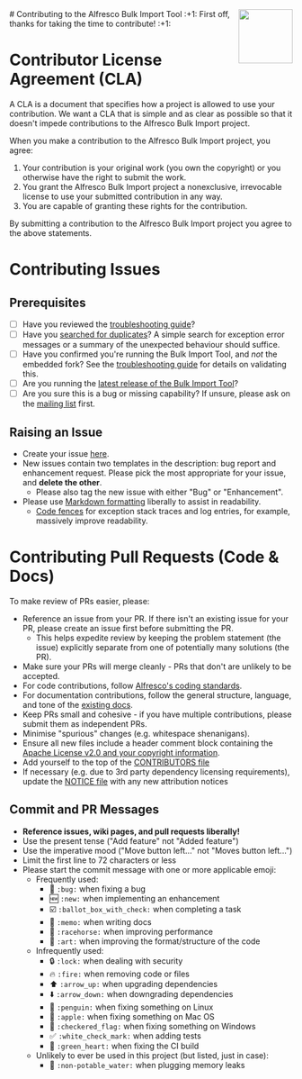 <img align="right" width="96px" height="96px" src="https://raw.github.com/pmonks/alfresco-bulk-import/master/icon.png">
# Contributing to the Alfresco Bulk Import Tool
:+1: First off, thanks for taking the time to contribute! :+1:

# Contributor License Agreement (CLA)
A CLA is a document that specifies how a project is allowed to use your
contribution.  We want a CLA that is simple and as clear as possible so that it
doesn't impede contributions to the Alfresco Bulk Import project.

When you make a contribution to the Alfresco Bulk Import project, you agree:

1. Your contribution is your original work (you own the copyright) or you
otherwise have the right to submit the work.
2. You grant the Alfresco Bulk Import project a nonexclusive, irrevocable
license to use your submitted contribution in any way.
3. You are capable of granting these rights for the contribution.

By submitting a contribution to the Alfresco Bulk Import project you agree to
the above statements.

# Contributing Issues

## Prerequisites

* [ ] Have you reviewed the [troubleshooting guide](https://github.com/pmonks/alfresco-bulk-import/wiki/Troubleshooting)?
* [ ]  Have you [searched for duplicates](https://github.com/pmonks/alfresco-bulk-import/issues?utf8=%E2%9C%93&q=)?  A simple search for exception error messages or a summary of the unexpected behaviour should suffice.
* [ ] Have you confirmed you're running the Bulk Import Tool, and *not* the embedded fork?  See the [troubleshooting guide](https://github.com/pmonks/alfresco-bulk-import/wiki/Troubleshooting#embedded-fork) for details on validating this.
* [ ] Are you running the [latest release of the Bulk Import Tool](https://github.com/pmonks/alfresco-bulk-import/releases)?
* [ ] Are you sure this is a bug or missing capability?  If unsure, please ask on the [mailing list](https://groups.google.com/forum/#!forum/alfresco-bulk-filesystem-import) first.

## Raising an Issue
* Create your issue [here](https://github.com/pmonks/alfresco-bulk-import/issues/new).
* New issues contain two templates in the description: bug report and enhancement request. Please pick the most appropriate for your issue, and **delete the other**.
  * Please also tag the new issue with either "Bug" or "Enhancement".
* Please use [Markdown formatting](https://help.github.com/categories/writing-on-github/)
liberally to assist in readability.
  * [Code fences](https://help.github.com/articles/creating-and-highlighting-code-blocks/) for exception stack traces and log entries, for example, massively improve readability.

# Contributing Pull Requests (Code & Docs)
To make review of PRs easier, please:

 * Reference an issue from your PR.  If there isn't an existing issue for your PR, please create an issue first before submitting the PR.
   * This helps expedite review by keeping the problem statement (the issue) explicitly separate from one of potentially many solutions (the PR).
 * Make sure your PRs will merge cleanly - PRs that don't are unlikely to be accepted.
 * For code contributions, follow [Alfresco's coding standards](https://wiki.alfresco.com/wiki/Coding_Standards).
 * For documentation contributions, follow the general structure, language, and tone of the [existing docs](https://github.com/pmonks/alfresco-bulk-import/wiki).
 * Keep PRs small and cohesive - if you have multiple contributions, please submit them as independent PRs.
 * Minimise "spurious" changes (e.g. whitespace shenanigans).
 * Ensure all new files include a header comment block containing the [Apache License v2.0 and your copyright information](http://www.apache.org/licenses/LICENSE-2.0#apply).
 * Add yourself to the top of the [CONTRIBUTORS file](https://github.com/pmonks/alfresco-bulk-import/blob/master/CONTRIBUTORS.md)
 * If necessary (e.g. due to 3rd party dependency licensing requirements), update the [NOTICE file](https://github.com/pmonks/alfresco-bulk-import/blob/master/NOTICE) with any new attribution notices

## Commit and PR Messages

* **Reference issues, wiki pages, and pull requests liberally!**
* Use the present tense ("Add feature" not "Added feature")
* Use the imperative mood ("Move button left..." not "Moves button left...")
* Limit the first line to 72 characters or less
* Please start the commit message with one or more applicable emoji:
    * Frequently used:
        * :bug: `:bug:` when fixing a bug
        * :new: `:new:` when implementing an enhancement
        * :ballot_box_with_check: `:ballot_box_with_check:` when completing a task
        * :memo: `:memo:` when writing docs
        * :racehorse: `:racehorse:` when improving performance
        * :art: `:art:` when improving the format/structure of the code
    * Infrequently used:
        * :lock: `:lock:` when dealing with security
        * :fire: `:fire:` when removing code or files
        * :arrow_up: `:arrow_up:` when upgrading dependencies
        * :arrow_down: `:arrow_down:` when downgrading dependencies
        * :penguin: `:penguin:` when fixing something on Linux
        * :apple: `:apple:` when fixing something on Mac OS
        * :checkered_flag: `:checkered_flag:` when fixing something on Windows
        * :white_check_mark: `:white_check_mark:` when adding tests
        * :green_heart: `:green_heart:` when fixing the CI build
    * Unlikely to ever be used in this project (but listed, just in case):
        * :non-potable_water: `:non-potable_water:` when plugging memory leaks
